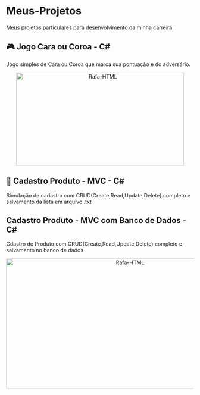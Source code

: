 # Meus-Projetos
Meus projetos particulares para desenvolvimento da minha carreira:

## 🎮  Jogo Cara ou Coroa - C#
Jogo simples de Cara ou Coroa que marca sua pontuação e do adversário.
<div align="center">
   <img align="center"  alt="Rafa-HTML" height="250" width="450" src="https://media.discordapp.net/attachments/1022605277469626472/1101281757208260648/Peek_27-04-2023_19-51.gif">
</div>

##

## 📖  Cadastro Produto - MVC - C#
Simulação de cadastro com CRUD(Create,Read,Update,Delete) completo e salvamento da lista em arquivo .txt

##

## Cadastro Produto - MVC com Banco de Dados - C#
Cdastro de Produto com CRUD(Create,Read,Update,Delete) completo e salvamento no banco de dados
<div align="center">
   <img align="center"  alt="Rafa-HTML" height="350" width="650" src="https://media.discordapp.net/attachments/1022605277469626472/1107755352138715258/Peek_15-05-2023_16-37.gif?width=939&height=491">
</div>
